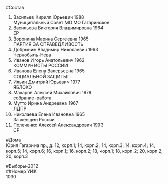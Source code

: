 #Состав  
1. Васильев Кирилл Юрьевич 1988  
    Муниципальный Совет МО МО Гагаринское  
2. Васильева Виктория Владимировна 1964  
    ЕР  
3. Воронина Марина Сергеевна 1965  
    ПАРТИЯ ЗА СПРАВЕДЛИВОСТЬ  
4. Добрынин Владимир Николаевич 1963  
    Чернобыль-Нева  
5. Иванов Игорь Анатольевич 1962  
    КОММУНИСТЫ РОССИИ  
6. Иванова Елена Валерьевна 1965  
    СОЦИАЛЬНОЙ ЗАЩИТЫ  
7. Ильин Дмитрий Юрьевич 1977  
    ЯБЛОКО  
8. Макаров Алексей Михайлович 1979  
    собрание-работа  
9. Мутто Ирина Андреевна 1967  
    ЛДПР  
10. Николаева Елена Ивановна 1965  
    За женщин России  
11. Полеченко Алексей Александрович 1993  
    СР  
  
#Дома  
Юрия Гагарина пр., д. 12, корп.1; 14, корп.2; 14, корп.З; 14, корп.4; 14, корп.5; 14, корп.6; 16, корп.1; 16, корп.2; 18, корп.1; 18, корп.2; 20, корп.2; 20, корп.З  
  
#Выборы-2012  
##Номер УИК  
1030  
